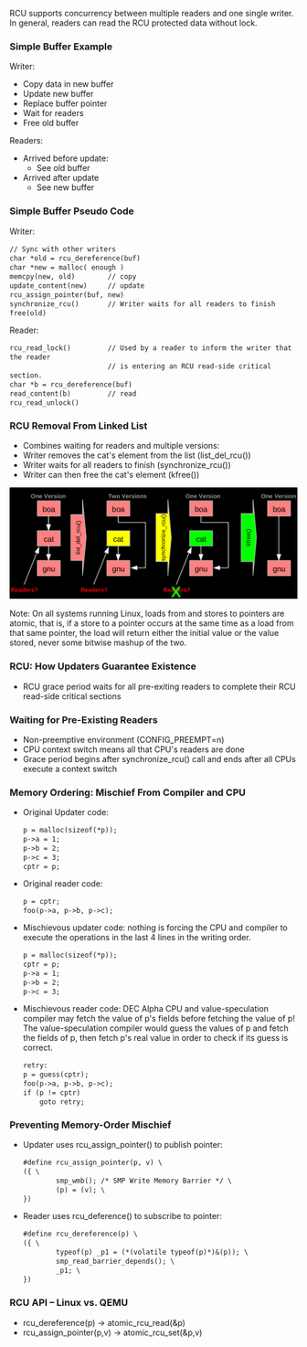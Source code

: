 RCU supports concurrency between multiple readers and one single writer. In general, readers can read the RCU protected data without lock.

### Simple Buffer Example
Writer:
- Copy data in new buffer
- Update new buffer
- Replace buffer pointer
- Wait for readers
- Free old buffer

Readers:
- Arrived before update:
  - See old buffer
- Arrived after update
  - See new buffer

### Simple Buffer Pseudo Code
Writer:
```
// Sync with other writers
char *old = rcu_dereference(buf)
char *new = malloc( enough )
memcpy(new, old)        // copy
update_content(new)     // update
rcu_assign_pointer(buf, new)
synchronize_rcu()       // Writer waits for all readers to finish 
free(old)
```
Reader:
```
rcu_read_lock()         // Used by a reader to inform the writer that the reader
                        // is entering an RCU read-side critical section. 
char *b = rcu_dereference(buf)
read_content(b)         // read
rcu_read_unlock()
```

### RCU Removal From Linked List
- Combines waiting for readers and multiple versions:
- Writer removes the cat's element from the list (list_del_rcu())
- Writer waits for all readers to finish (synchronize_rcu())
- Writer can then free the cat's element (kfree())

![RCU Removal From Linked List](rcu_removal_from_linked_list.png)

Note: On all systems running Linux, loads from and stores to pointers are atomic, that is, if a store to a pointer occurs at the same time as a load from that same pointer, the load will return either the initial value or the value stored, never some bitwise mashup of the two.

### RCU: How Updaters Guarantee Existence
- RCU grace period waits for all pre-exiting readers to complete their RCU read-side critical sections

### Waiting for Pre-Existing Readers
- Non-preemptive environment (CONFIG_PREEMPT=n)
- CPU context switch means all that CPU's readers are done
- Grace period begins after synchronize_rcu() call and ends after all CPUs execute a context switch

### Memory Ordering: Mischief From Compiler and CPU
- Original Updater code:
  ```
  p = malloc(sizeof(*p));
  p->a = 1;
  p->b = 2;
  p->c = 3;
  cptr = p;
  ```

- Original reader code:
  ```
  p = cptr;
  foo(p->a, p->b, p->c);
  ```

- Mischievous updater code: nothing is forcing the CPU and compiler to execute the operations in the last 4 lines in the writing order.
  ```
  p = malloc(sizeof(*p));
  cptr = p;
  p->a = 1;
  p->b = 2;
  p->c = 3;
  ```

- Mischievous reader code: DEC Alpha CPU and value-speculation compiler may fetch the value of p's fields before fetching the value of p! The value-speculation compiler would guess the values of p and fetch the fields of p, then fetch p's real value in order to check if its guess is correct.
  ```
  retry:
  p = guess(cptr);
  foo(p->a, p->b, p->c);
  if (p != cptr)
      goto retry;
  ```

### Preventing Memory-Order Mischief
- Updater uses rcu_assign_pointer() to publish pointer:
  ```
  #define rcu_assign_pointer(p, v) \
  ({ \
          smp_wmb(); /* SMP Write Memory Barrier */ \
          (p) = (v); \
  })
  ```

- Reader uses rcu_deference() to subscribe to pointer:
  ```
  #define rcu_dereference(p) \
  ({ \
          typeof(p) _p1 = (*(volatile typeof(p)*)&(p)); \
          smp_read_barrier_depends(); \
          _p1; \
  })
  ```

### RCU API – Linux vs. QEMU
- rcu_dereference(p) -> atomic_rcu_read(&p)
- rcu_assign_pointer(p,v) -> atomic_rcu_set(&p,v) 

